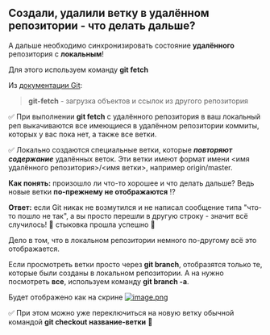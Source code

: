 ## Создали, удалили ветку в удалённом репозитории - что делать дальше? ##

А дальше необходимо синхронизировать состояние **удалённого** репозитория с **локальным**!

Для этого используем команду **git fetch**

Из [документации Git](https://git-scm.com/docs/git-fetch):
> **git-fetch** - загрузка объектов и ссылок из другого репозитория

:white_check_mark: При выполнении **git fetch** с удалённого репозитория в ваш локальный реп
выкачиваются все имеющиеся в удалённом репозитории коммиты, которых у вас пока нет,
а также все ветки.

:white_check_mark: Локально создаются специальные ветки, которые ***повторяют содержание***
удалённых веток. Эти ветки имеют формат имени <имя удалённого репозитория>/<имя ветки>, например origin/master.

**Как понять:** произошло ли что-то хорошее и что делать дальше?
Ведь новые ветки **по-прежнему не отображаются** :interrobang:

**Ответ:** если Git никак не возмутился и не написал сообщение типа "что-то пошло не так",
а вы просто перешли в другую строку - значит всё случилось! 🌟 стыковка прошла успешно 🚀

Дело в том, что в локальном репозитории немного по-другому всё это отображается.

Если просмотреть ветки просто через **git branch**, отобразятся только те,
которые были созданы в локальном  репозитории.
А на нужно посмотреть **все**, используем команду **git branch -a**.

Будет отображено как на скрине
[![image.png](https://i.postimg.cc/BvGSMD6j/image.png)](https://postimg.cc/75mrL5S4)

:white_check_mark: При этом можно уже переключиться на новую ветку обычной командой **git checkout название-ветки** 👏
